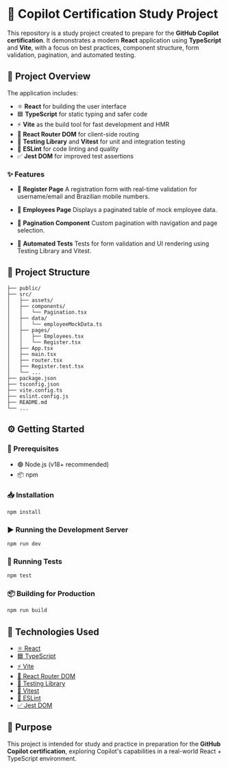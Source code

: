 # 🚀 Copilot Certification Study Project

This repository is a study project created to prepare for the **GitHub Copilot certification**. It demonstrates a modern **React** application using **TypeScript** and **Vite**, with a focus on best practices, component structure, form validation, pagination, and automated testing.

## 🧾 Project Overview

The application includes:

* ⚛️ **React** for building the user interface
* 🟦 **TypeScript** for static typing and safer code
* ⚡ **Vite** as the build tool for fast development and HMR
* 🧭 **React Router DOM** for client-side routing
* 🧪 **Testing Library** and **Vitest** for unit and integration testing
* 🧹 **ESLint** for code linting and quality
* ✅ **Jest DOM** for improved test assertions

### ✨ Features

* 📝 **Register Page**
  A registration form with real-time validation for username/email and Brazilian mobile numbers.

* 👥 **Employees Page**
  Displays a paginated table of mock employee data.

* 🔢 **Pagination Component**
  Custom pagination with navigation and page selection.

* 🧪 **Automated Tests**
  Tests for form validation and UI rendering using Testing Library and Vitest.

## 📁 Project Structure

```
├── public/
├── src/
│   ├── assets/
│   ├── components/
│   │   └── Pagination.tsx
│   ├── data/
│   │   └── employeeMockData.ts
│   ├── pages/
│   │   ├── Employees.tsx
│   │   └── Register.tsx
│   ├── App.tsx
│   ├── main.tsx
│   ├── router.tsx
│   ├── Register.test.tsx
│   └── ...
├── package.json
├── tsconfig.json
├── vite.config.ts
├── eslint.config.js
├── README.md
└── ...
```

## ⚙️ Getting Started

### 🔧 Prerequisites

* 🟢 Node.js (v18+ recommended)
* 📦 npm

### 📥 Installation

```bash
npm install
```

### ▶️ Running the Development Server

```bash
npm run dev
```

### 🧪 Running Tests

```bash
npm test
```

### 📦 Building for Production

```bash
npm run build
```

## 🧰 Technologies Used

* [⚛️ React](https://react.dev/)
* [🟦 TypeScript](https://www.typescriptlang.org/)
* [⚡ Vite](https://vitejs.dev/)
* [🧭 React Router DOM](https://reactrouter.com/)
* [🧪 Testing Library](https://testing-library.com/docs/react-testing-library/intro/)
* [🧪 Vitest](https://vitest.dev/)
* [🧹 ESLint](https://eslint.org/)
* [✅ Jest DOM](https://github.com/testing-library/jest-dom)

## 🎯 Purpose

This project is intended for study and practice in preparation for the **GitHub Copilot certification**, exploring Copilot's capabilities in a real-world React + TypeScript environment.
